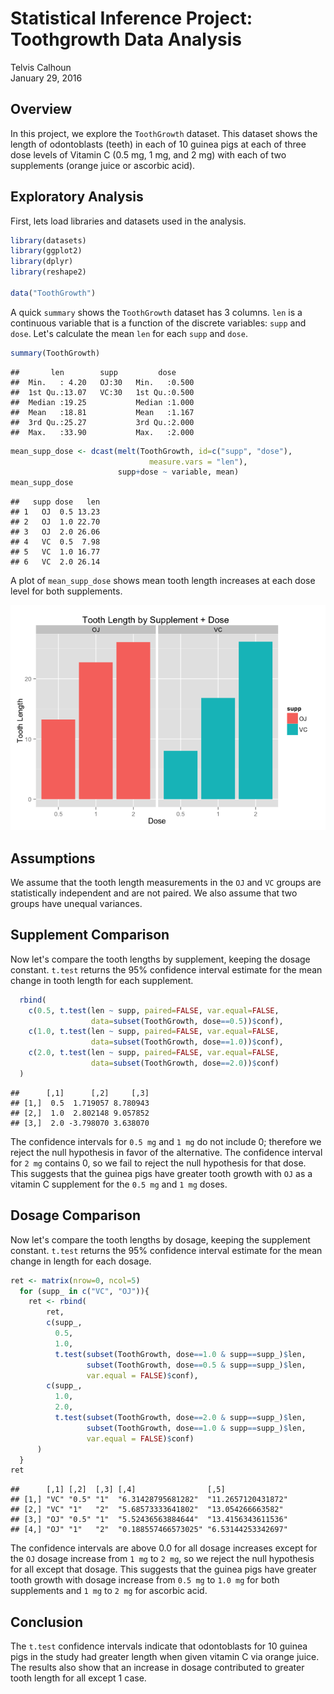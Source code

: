 # Statistical Inference Project: Toothgrowth Data Analysis
Telvis Calhoun  
January 29, 2016  

## Overview

In this project, we explore the `ToothGrowth` dataset. This dataset shows the length of odontoblasts (teeth) in each of 10 guinea pigs at each of three dose levels of Vitamin C (0.5 mg, 1 mg, and 2 mg) with each of two supplements (orange juice or ascorbic acid).

## Exploratory Analysis

First, lets load libraries and datasets used in the analysis.


```r
library(datasets)
library(ggplot2)
library(dplyr)
library(reshape2)

data("ToothGrowth")
```

A quick `summary` shows the `ToothGrowth` dataset has 3 columns. `len` is a continuous variable that is a function of the discrete variables: `supp` and `dose`. Let's calculate the mean `len` for each `supp` and `dose`.


```r
summary(ToothGrowth)
```

```
##       len        supp         dose      
##  Min.   : 4.20   OJ:30   Min.   :0.500  
##  1st Qu.:13.07   VC:30   1st Qu.:0.500  
##  Median :19.25           Median :1.000  
##  Mean   :18.81           Mean   :1.167  
##  3rd Qu.:25.27           3rd Qu.:2.000  
##  Max.   :33.90           Max.   :2.000
```

```r
mean_supp_dose <- dcast(melt(ToothGrowth, id=c("supp", "dose"), 
                               measure.vars = "len"), 
                        supp+dose ~ variable, mean)
mean_supp_dose
```

```
##   supp dose   len
## 1   OJ  0.5 13.23
## 2   OJ  1.0 22.70
## 3   OJ  2.0 26.06
## 4   VC  0.5  7.98
## 5   VC  1.0 16.77
## 6   VC  2.0 26.14
```

A plot of `mean_supp_dose` shows mean tooth length increases at each dose level for both supplements.

![](toothgrowth_project_files/figure-html/unnamed-chunk-3-1.png) 

## Assumptions
We assume that the tooth length measurements in the `OJ` and `VC` groups are statistically independent and are not paired. We also assume that two groups have unequal variances.

## Supplement Comparison

Now let's compare the tooth lengths by supplement, keeping the dosage constant. `t.test` returns the 95% confidence interval estimate for the mean change in tooth length for each supplement.


```r
  rbind(
    c(0.5, t.test(len ~ supp, paired=FALSE, var.equal=FALSE, 
                  data=subset(ToothGrowth, dose==0.5))$conf),
    c(1.0, t.test(len ~ supp, paired=FALSE, var.equal=FALSE, 
                  data=subset(ToothGrowth, dose==1.0))$conf),
    c(2.0, t.test(len ~ supp, paired=FALSE, var.equal=FALSE, 
                  data=subset(ToothGrowth, dose==2.0))$conf)
  )
```

```
##      [,1]      [,2]     [,3]
## [1,]  0.5  1.719057 8.780943
## [2,]  1.0  2.802148 9.057852
## [3,]  2.0 -3.798070 3.638070
```


The confidence intervals for `0.5 mg` and `1 mg` do not include 0; therefore we reject the null hypothesis in favor of the alternative. The confidence interval for `2 mg` contains 0, so we fail to reject the null hypothesis for that dose. This suggests that the guinea pigs have greater tooth growth with `OJ` as a vitamin C supplement for the `0.5 mg` and `1 mg` doses.

## Dosage Comparison

Now let's compare the tooth lengths by dosage, keeping the supplement constant. `t.test` returns the 95% confidence interval estimate for the mean change in length for each dosage.


```r
ret <- matrix(nrow=0, ncol=5)
  for (supp_ in c("VC", "OJ")){
    ret <- rbind(
        ret,
        c(supp_,
          0.5,
          1.0,
          t.test(subset(ToothGrowth, dose==1.0 & supp==supp_)$len, 
                 subset(ToothGrowth, dose==0.5 & supp==supp_)$len, 
                 var.equal = FALSE)$conf),
        c(supp_,
          1.0,
          2.0,
          t.test(subset(ToothGrowth, dose==2.0 & supp==supp_)$len, 
                 subset(ToothGrowth, dose==1.0 & supp==supp_)$len, 
                 var.equal = FALSE)$conf)
      )
  }
ret  
```

```
##      [,1] [,2]  [,3] [,4]                [,5]              
## [1,] "VC" "0.5" "1"  "6.31428795681282"  "11.2657120431872"
## [2,] "VC" "1"   "2"  "5.68573333641802"  "13.054266663582" 
## [3,] "OJ" "0.5" "1"  "5.52436563884644"  "13.4156343611536"
## [4,] "OJ" "1"   "2"  "0.188557466573025" "6.53144253342697"
```

The confidence intervals are above 0.0 for all dosage increases except for the `OJ` dosage increase from `1 mg` to `2 mg`, so we reject the null hypothesis for all except that dosage. This suggests that the guinea pigs have greater tooth growth with dosage increase from `0.5 mg` to `1.0 mg` for both supplements and `1 mg` to `2 mg` for ascorbic acid.

## Conclusion

The `t.test` confidence intervals indicate that odontoblasts for 10 guinea pigs in the study had greater length when given vitamin C via orange juice. The results also show that an increase in dosage contributed to greater tooth length for all except 1 case.

 
